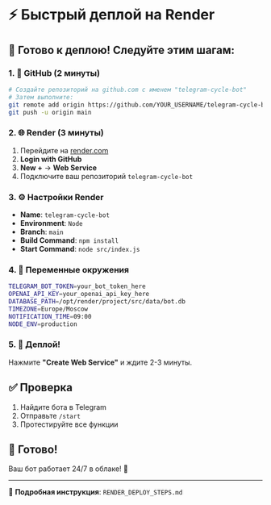 # ⚡ Быстрый деплой на Render

## 🎯 Готово к деплою! Следуйте этим шагам:

### 1. 📝 GitHub (2 минуты)
```bash
# Создайте репозиторий на github.com с именем "telegram-cycle-bot"
# Затем выполните:
git remote add origin https://github.com/YOUR_USERNAME/telegram-cycle-bot.git
git push -u origin main
```

### 2. 🌐 Render (3 минуты)
1. Перейдите на [render.com](https://render.com)
2. **Login with GitHub**
3. **New +** → **Web Service**
4. Подключите ваш репозиторий `telegram-cycle-bot`

### 3. ⚙️ Настройки Render
- **Name**: `telegram-cycle-bot`
- **Environment**: `Node`
- **Branch**: `main`
- **Build Command**: `npm install`
- **Start Command**: `node src/index.js`

### 4. 🔑 Переменные окружения
```bash
TELEGRAM_BOT_TOKEN=your_bot_token_here
OPENAI_API_KEY=your_openai_api_key_here
DATABASE_PATH=/opt/render/project/src/data/bot.db
TIMEZONE=Europe/Moscow
NOTIFICATION_TIME=09:00
NODE_ENV=production
```

### 5. 🚀 Деплой!
Нажмите **"Create Web Service"** и ждите 2-3 минуты.

## ✅ Проверка
1. Найдите бота в Telegram
2. Отправьте `/start`
3. Протестируйте все функции

## 🎉 Готово!
Ваш бот работает 24/7 в облаке! 🌟

---
📖 **Подробная инструкция**: `RENDER_DEPLOY_STEPS.md`
